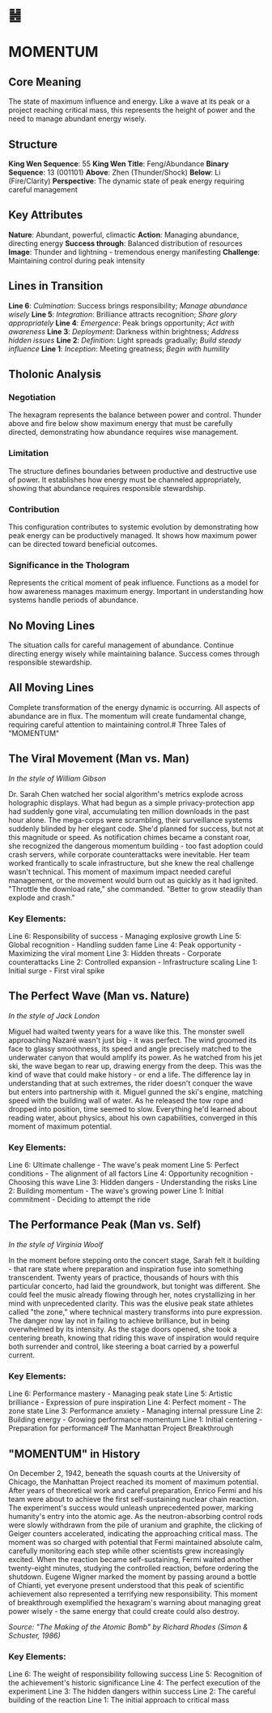 # ䷶
# MOMENTUM

## Core Meaning
The state of maximum influence and energy. Like a wave at its peak or a project reaching critical mass, this represents the height of power and the need to manage abundant energy wisely.

## Structure
**King Wen Sequence**: 55
**King Wen Title**: Feng/Abundance
**Binary Sequence**: 13 (001101)
**Above**: Zhen (Thunder/Shock)
**Below**: Li (Fire/Clarity)
**Perspective**: The dynamic state of peak energy requiring careful management

## Key Attributes
**Nature**: Abundant, powerful, climactic
**Action**: Managing abundance, directing energy
**Success through**: Balanced distribution of resources
**Image**: Thunder and lightning - tremendous energy manifesting
**Challenge**: Maintaining control during peak intensity

## Lines in Transition
**Line 6**: *Culmination*: Success brings responsibility; *Manage abundance wisely*
**Line 5**: *Integration*: Brilliance attracts recognition; *Share glory appropriately*
**Line 4**: *Emergence*: Peak brings opportunity; *Act with awareness*
**Line 3**: *Deployment*: Darkness within brightness; *Address hidden issues*
**Line 2**: *Definition*: Light spreads gradually; *Build steady influence*
**Line 1**: *Inception*: Meeting greatness; *Begin with humility*

## Tholonic Analysis
### Negotiation
The hexagram represents the balance between power and control. Thunder above and fire below show maximum energy that must be carefully directed, demonstrating how abundance requires wise management.

### Limitation
The structure defines boundaries between productive and destructive use of power. It establishes how energy must be channeled appropriately, showing that abundance requires responsible stewardship.

### Contribution
This configuration contributes to systemic evolution by demonstrating how peak energy can be productively managed. It shows how maximum power can be directed toward beneficial outcomes.

### Significance in the Thologram
Represents the critical moment of peak influence. Functions as a model for how awareness manages maximum energy. Important in understanding how systems handle periods of abundance.

## No Moving Lines
The situation calls for careful management of abundance. Continue directing energy wisely while maintaining balance. Success comes through responsible stewardship.

## All Moving Lines
Complete transformation of the energy dynamic is occurring. All aspects of abundance are in flux. The momentum will create fundamental change, requiring careful attention to maintaining control.# Three Tales of "MOMENTUM"

## The Viral Movement (Man vs. Man)
*In the style of William Gibson*

Dr. Sarah Chen watched her social algorithm's metrics explode across holographic displays. What had begun as a simple privacy-protection app had suddenly gone viral, accumulating ten million downloads in the past hour alone. The mega-corps were scrambling, their surveillance systems suddenly blinded by her elegant code. She'd planned for success, but not at this magnitude or speed. As notification chimes became a constant roar, she recognized the dangerous momentum building - too fast adoption could crash servers, while corporate counterattacks were inevitable. Her team worked frantically to scale infrastructure, but she knew the real challenge wasn't technical. This moment of maximum impact needed careful management, or the movement would burn out as quickly as it had ignited. "Throttle the download rate," she commanded. "Better to grow steadily than explode and crash."

### Key Elements:

Line 6: Responsibility of success - Managing explosive growth
Line 5: Global recognition - Handling sudden fame
Line 4: Peak opportunity - Maximizing the viral moment
Line 3: Hidden threats - Corporate counterattacks
Line 2: Controlled expansion - Infrastructure scaling
Line 1: Initial surge - First viral spike

## The Perfect Wave (Man vs. Nature)
*In the style of Jack London*

Miguel had waited twenty years for a wave like this. The monster swell approaching Nazaré wasn't just big - it was perfect. The wind groomed its face to glassy smoothness, its speed and angle precisely matched to the underwater canyon that would amplify its power. As he watched from his jet ski, the wave began to rear up, drawing energy from the deep. This was the kind of wave that could make history - or end a life. The difference lay in understanding that at such extremes, the rider doesn't conquer the wave but enters into partnership with it. Miguel gunned the ski's engine, matching speed with the building wall of water. As he released the tow rope and dropped into position, time seemed to slow. Everything he'd learned about reading water, about physics, about his own capabilities, converged in this moment of maximum potential.

### Key Elements:

Line 6: Ultimate challenge - The wave's peak moment
Line 5: Perfect conditions - The alignment of all factors
Line 4: Opportunity recognition - Choosing this wave
Line 3: Hidden dangers - Understanding the risks
Line 2: Building momentum - The wave's growing power
Line 1: Initial commitment - Deciding to attempt the ride

## The Performance Peak (Man vs. Self)
*In the style of Virginia Woolf*

In the moment before stepping onto the concert stage, Sarah felt it building - that rare state where preparation and inspiration fuse into something transcendent. Twenty years of practice, thousands of hours with this particular concerto, had laid the groundwork, but tonight was different. She could feel the music already flowing through her, notes crystallizing in her mind with unprecedented clarity. This was the elusive peak state athletes called "the zone," where technical mastery transforms into pure expression. The danger now lay not in failing to achieve brilliance, but in being overwhelmed by its intensity. As the stage doors opened, she took a centering breath, knowing that riding this wave of inspiration would require both surrender and control, like steering a boat carried by a powerful current.

### Key Elements:

Line 6: Performance mastery - Managing peak state
Line 5: Artistic brilliance - Expression of pure inspiration
Line 4: Perfect moment - The zone state
Line 3: Performance anxiety - Managing internal pressure
Line 2: Building energy - Growing performance momentum
Line 1: Initial centering - Preparation for performance# The Manhattan Project Breakthrough

## "MOMENTUM" in History

On December 2, 1942, beneath the squash courts at the University of Chicago, the Manhattan Project reached its moment of maximum potential. After years of theoretical work and careful preparation, Enrico Fermi and his team were about to achieve the first self-sustaining nuclear chain reaction. The experiment's success would unleash unprecedented power, marking humanity's entry into the atomic age. As the neutron-absorbing control rods were slowly withdrawn from the pile of uranium and graphite, the clicking of Geiger counters accelerated, indicating the approaching critical mass. The moment was so charged with potential that Fermi maintained absolute calm, carefully monitoring each step while other scientists grew increasingly excited. When the reaction became self-sustaining, Fermi waited another twenty-eight minutes, studying the controlled reaction, before ordering the shutdown. Eugene Wigner marked the moment by passing around a bottle of Chianti, yet everyone present understood that this peak of scientific achievement also represented a terrifying new responsibility. This moment of breakthrough exemplified the hexagram's warning about managing great power wisely - the same energy that could create could also destroy.

*Source: "The Making of the Atomic Bomb" by Richard Rhodes (Simon & Schuster, 1986)*

### Key Elements:
Line 6: The weight of responsibility following success
Line 5: Recognition of the achievement's historic significance
Line 4: The perfect execution of the experiment
Line 3: The hidden dangers within success
Line 2: The careful building of the reaction
Line 1: The initial approach to critical mass